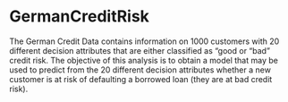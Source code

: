 # GermanCreditRisk
The German Credit Data contains information on 1000 customers with 20 different decision attributes that are either classified as “good or “bad” credit risk. The objective of this analysis is to obtain a model that may be used to predict from the 20 different decision attributes whether a new customer is at risk of defaulting a borrowed loan (they are at bad credit risk). 
